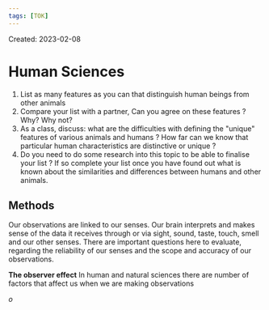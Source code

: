 ```yaml
---
tags: [TOK] 
---
```

Created: 2023-02-08

# Human Sciences

1) List as many features as you can that distinguish human beings from other animals
2) Compare your list with a partner, Can you agree on these features ? Why? Why not?
3) As a class, discuss: what are the difficulties with defining the "unique" features of various animals and humans ? How far can we know that particular human characteristics  are distinctive or unique ?
4) Do you need to do some research into this topic to be able to finalise your list ? If so complete your list once you have found out what is known about the similarities and differences between humans and other animals.

## Methods
Our observations are linked to our senses. Our brain interprets and makes sense  of the data it receives through or via sight, sound, taste, touch, smell and our other senses. There are important questions here to evaluate, regarding the reliability of our senses and the scope and accuracy of our observations. 

**The observer effect**
In human and natural sciences there are number of factors that affect us when we are making observations 

*o* 


